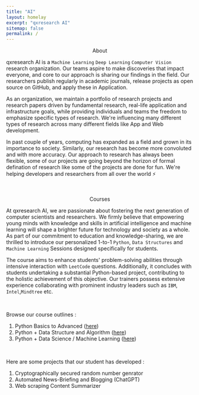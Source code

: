 ```yaml
---
title: "AI"
layout: homelay
excerpt: "qxresearch AI"
sitemap: false
permalink: /
---
```


<p align="center">
  About
</p>

qxresearch AI is a `Machine Learning` `Deep Learning` `Computer Vision` research organization. Our teams aspire to make discoveries that impact everyone, and core to our approach is sharing our findings in the field. Our researchers publish regularly in academic journals, release projects as open source on GitHub, and apply these in Application.<br> 

As an organization, we maintain a portfolio of research projects and research papers driven by fundamental research, real-life application and infrastructure goals, while providing individuals and teams the freedom to emphasize specific types of research. We're influencing many different types of research across many different fields like App and Web development.

In past couple of years, computing has expanded as a field and grown in its importance to society. Similarly, our research has become more convoluted and with more accuracy. Our approach to research has always been flexible, some of our projects are going beyond the horizon of formal defination of research like some of the projects are done for fun. We're helping developers and researchers from all over the world ⚡

<br>

<p align="center">
  Courses
</p>


At qxresearch AI, we are passionate about fostering the next generation of computer scientists and researchers. We firmly believe that empowering young minds with knowledge and skills in artificial intelligence and machine learning will shape a brighter future for technology and society as a whole. As part of our commitment to education and knowledge-sharing, we are thrilled to introduce our personalized 1-to-1 `Python`, `Data Structures` and `Machine Learning` Sessions designed specifically for students. 

The course aims to enhance students' problem-solving abilities through intensive interaction with `LeetCode` questions. Additionally, it concludes with students undertaking a substantial Python-based project, contributing to the holistic achievement of this objective. Our trainers possess extensive experience collaborating with prominent industry leaders such as `IBM`, `Intel`,`Mindtree` etc. 

<br>

Browse our course outlines : 
1. Python Basics to Advanced ([here]())
2. Python + Data Structure and Algorithm ([here]())
3. Python + Data Science / Machine Learning ([here]())

<br> 

Here are some projects that our student has developed : 

1. Cryptographically secured random number genrator
2. Automated News-Briefing and Blogging (ChatGPT)
3. Web scraping Content Summarizer

<br>
<br>
